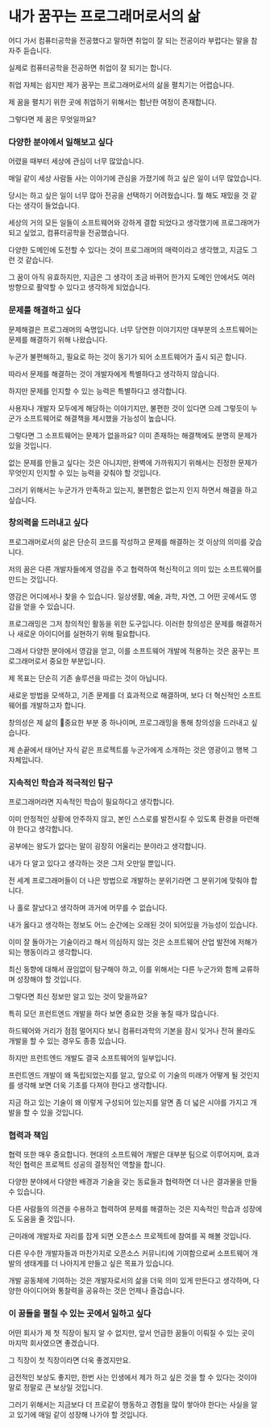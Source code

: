 # 내가 꿈꾸는 프로그래머로서의 삶

어디 가서 컴퓨터공학을 전공했다고 말하면 취업이 잘 되는 전공이라 부럽다는 말을 참 자주 듣습니다.

실제로 컴퓨터공학을 전공하면 취업이 잘 되기는 합니다.

취업 자체는 쉽지만 제가 꿈꾸는 프로그래머로서의 삶을 펼치기는 어렵습니다.

제 꿈을 펼치기 위한 곳에 취업하기 위해서는 험난한 여정이 존재합니다.

그렇다면 제 꿈은 무엇일까요?

### 다양한 분야에서 일해보고 싶다

어렸을 때부터 세상에 관심이 너무 많았습니다.

매일 같이 세상 사람들 사는 이야기에 관심을 가졌기에 하고 싶은 일이 너무 많았습니다.

당시는 하고 싶은 일이 너무 많아 전공을 선택하기 어려웠습니다. 뭘 해도 재밌을 것 같다는 생각이 들었습니다.

세상의 거의 모든 일들이 소프트웨어와 강하게 결합 되었다고 생각했기에 프로그래머가 되고 싶었고, 컴퓨터공학을 전공했습니다.

다양한 도메인에 도전할 수 있다는 것이 프로그래머의 매력이라고 생각했고, 지금도 그런 것 같습니다.

그 꿈이 아직 유효하지만, 지금은 그 생각이 조금 바뀌어 한가지 도메인 안에서도 여러 방향으로 활약할 수 있다고 생각하게 되었습니다.

### 문제를 해결하고 싶다

문제해결은 프로그래머의 숙명입니다. 너무 당연한 이야기지만 대부분의 소프트웨어는 문제를 해결하기 위해 나왔습니다.

누군가 불편해하고, 필요로 하는 것이 동기가 되어 소프트웨어가 출시 되곤 합니다.

따라서 문제를 해결하는 것이 개발자에게 특별하다고 생각하지 않습니다.

하지만 문제를 인지할 수 있는 능력은 특별하다고 생각합니다.

사용자나 개발자 모두에게 해당하는 이야기지만, 불편한 것이 있다면 으레 그렇듯이 누군가 소프트웨어로 해결책을 제시했을 가능성이 높습니다.

그렇다면 그 소프트웨어는 문제가 없을까요? 이미 존재하는 해결책에도 분명히 문제가 있을 것입니다.

없는 문제를 만들고 싶다는 것은 아니지만, 완벽에 가까워지기 위해서는 진정한 문제가 무엇인지 인지할 수 있는 능력을 갖춰야 할 것입니다.

그러기 위해서는 누군가가 만족하고 있는지, 불편함은 없는지 인지 하면서 해결을 하고 싶습니다.

### 창의력을 드러내고 싶다

프로그래머로서의 삶은 단순히 코드를 작성하고 문제를 해결하는 것 이상의 의미를 갖습니다.

저의 꿈은 다른 개발자들에게 영감을 주고 협력하여 혁신적이고 의미 있는 소프트웨어를 만드는 것입니다.

영감은 어디에서나 찾을 수 있습니다. 일상생활, 예술, 과학, 자연, 그 어떤 곳에서도 영감을 얻을 수 있습니다.

프로그래밍은 그저 창의적인 활동을 위한 도구입니다. 이러한 창의성은 문제를 해결하거나 새로운 아이디어를 실현하기 위해 필요합니다.

그래서 다양한 분야에서 영감을 얻고, 이를 소프트웨어 개발에 적용하는 것은 꿈꾸는 프로그래머로서 중요한 부분입니다.

제 목표는 단순히 기존 솔루션을 따르는 것이 아닙니다.

새로운 방법을 모색하고, 기존 문제를 더 효과적으로 해결하며, 보다 더 혁신적인 소프트웨어를 개발하고자 합니다.

창의성은 제 삶의 중요한 부분 중 하나이며, 프로그래밍을 통해 창의성을 드러내고 싶습니다.

제 손끝에서 태어난 자식 같은 프로젝트를 누군가에게 소개하는 것은 영광이고 행복 그 자체입니다.

### 지속적인 학습과 적극적인 탐구

프로그래머라면 지속적인 학습이 필요하다고 생각합니다.

이미 안정적인 상황에 안주하지 않고, 본인 스스로를 발전시킬 수 있도록 환경을 마련해야 한다고 생각합니다.

공부에는 왕도가 없다는 말이 굉장히 어울리는 분야라고 생각합니다.

내가 다 알고 있다고 생각하는 것은 그저 오만일 뿐입니다.

전 세계 프로그래머들이 더 나은 방법으로 개발하는 분위기라면 그 분위기에 맞춰야 합니다.

나 홀로 잘났다고 생각하며 과거에 머무를 수 없습니다.

내가 옳다고 생각하는 정보도 어느 순간에는 오래된 것이 되어있을 가능성이 있습니다.

이미 잘 돌아가는 기술이라고 해서 의심하지 않는 것은 소프트웨어 산업 발전에 저해가 되는 행동이라고 생각합니다.

최신 동향에 대해서 끊임없이 탐구해야 하고, 이를 위해서는 다른 누군가와 함께 교류하며 성장해야 할 것입니다.

그렇다면 최신 정보만 알고 있는 것이 맞을까요?

특히 모던 프런트엔드 개발을 하다 보면 중요한 것을 놓칠 때가 많습니다.

하드웨어와 거리가 점점 멀어지다 보니 컴퓨터과학의 기본을 잠시 잊거나 전혀 몰라도 개발을 할 수 있는 경우도 종종 있습니다.

하지만 프런트엔드 개발도 결국 소프트웨어의 일부입니다.

프런트엔드 개발이 왜 독립되었는지를 알고, 앞으로 이 기술의 미래가 어떻게 될 것인지를 생각해 보면 더욱 기초를 다져야 한다고 생각합니다.

지금 하고 있는 기술이 왜 이렇게 구성되어 있는지를 알면 좀 더 넓은 시야를 가지고 개발을 할 수 있을 것입니다.

### 협력과 책임

협력 또한 매우 중요합니다. 현대의 소프트웨어 개발은 대부분 팀으로 이루어지며, 효과적인 협력은 프로젝트 성공의 결정적인 역할을 합니다.

다양한 분야에서 다양한 배경과 기술을 갖는 동료들과 협력하면 더 나은 결과물을 만들 수 있습니다.

다른 사람들의 의견을 수용하고 협력하여 문제를 해결하는 것은 지속적인 학습과 성장에도 도움을 줄 것입니다.

근미래에 개발자로 자리를 잡게 되면 오픈소스 프로젝트에 참여를 꼭 해볼 것입니다.

다른 우수한 개발자들과 마찬가지로 오픈소스 커뮤니티에 기여함으로써 소프트웨어 개발의 생태계를 더 나아지게 만들고 싶은 목표가 있습니다.

개발 공동체에 기여하는 것은 개발자로서의 삶을 더욱 의미 있게 만든다고 생각하며, 다양한 아이디어와 통찰력을 공유하는 것은 언제나 즐겁습니다.

### 이 꿈들을 펼칠 수 있는 곳에서 일하고 싶다

어떤 회사가 제 첫 직장이 될지 알 수 없지만, 앞서 언급한 꿈들이 이뤄질 수 있는 곳이 마지막 회사였으면 좋겠습니다.

그 직장이 첫 직장이라면 더욱 좋겠지만요.

금전적인 보상도 좋지만, 한번 사는 인생에서 제가 하고 싶은 것을 할 수 있다는 것이야말로 정말로 큰 보상일 것입니다.

그러기 위해서는 지금보다 더 프로같이 행동하고 경험을 많이 쌓아야 한다는 사실을 알고 있기에 매일 같이 성장해 나가야 할 것입니다.
